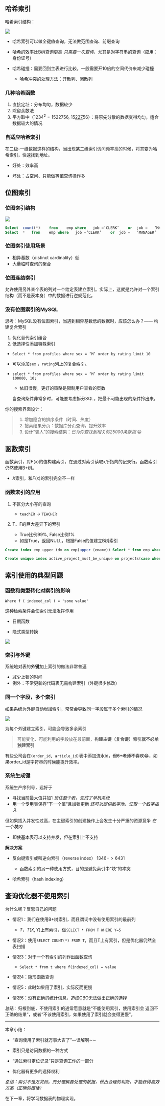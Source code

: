 ## 哈希索引

哈希索引结构：

![](image-20240313114118743.png)

- 哈希索引可以做全键值查询，无法做范围查询、前缀查询

- 哈希的效率比B树查询更高 *只需要一次查询*，尤其是对字符串的查询（应用：身份证号）

- 哈希碰撞：需要回到主表进行比较。一般需要开10倍的空间代价来减少碰撞
  - 哈希冲突的处理方法：开散列、闭散列

### 几种哈希函数

1. 直接定址：分布均匀，数据较少
2. 除留余数法
3. 平方取中（$1234^2 = 1522756$, 15<u>227</u>56）：将原先分散的数据变得均匀，适合数据较大的情况

### 自适应哈希索引

在二级-一级数据这样的结构，当出现某二级索引访问频率高的时候，将其变为哈希索引，快速找到地址。

- 好处：效率高

- 坏处：占空间、只能做等值查询操作多

## 位图索引

### 位图索引结构

![](image-20240318142023330.png)

```sql
Select	count(*)	from	emp	where	job	=’CLERK’	or	job	=	‘MANAGER’
Select	*	from	emp	where	job	=’CLERK’	or	job	=	‘MANAGER’
```

### 位图索引使用场景

- 相异基数（distinct cardinality）低
- ⼤量临时查询的聚合

### 位图连结索引

允许使用另外某个表的列对⼀个给定表建立索引。实际上，这就是允许对⼀个索引结构（而不是表本身）中的数据进行逆规范化。

### 没有位图索引的MySQL

思考：MySQL没有位图索引，当遇到相异基数低的数据时，应该怎么办？—— 构建复合索引

1. 优化替代索引组合
2. 低选择性添加特殊索引

- `Select * from profiles where sex = ‘M’ order by rating limit 10`
  
- 可以添加`sex` ，`rating`列上的复合索引。
  
- `select * from profiles where sex = ‘M’ order by rating limit 100000, 10;`

  -  依旧很慢，更好的策略是限制用户查看的页数

  当查询条件非常多时，可能要考虑拆分SQL，把最不可能出现的条件拎出来。

你的搜索界面设计：

> 1. 增加隐含的排序条件（时间、热度）
> 2. 搜索结果分页：数据库分页查询，提升效率
> 3. 设计“骗人”的搜索结果：*已为你查找到相关的25000条数据* 😀

## 函数索引

函数索引，对$F(x)$的值构建索引，在通过对索引读取x所指向的记录行。函数索引仍然使用B+树。

- $X$索引，和$F(x)$的索引完全不⼀样

### 函数索引的应用

1. 不区分大小写的查询
   - `teachER` -> `TEACHER` 

2. T、F的巨大差异下的索引
   - True比例99%, False比例1%
   - 如是True，返回NULL，根据False的值建立B树索引

```sql
Create index emp_upper_idx on emp(upper (ename)) Select * from emp where upper(name) = ‘KING’ 

Create unique index active_project_must_be_unique on projects(case when status = ‘ACTIVE’ then name end)
```

## 索引使用的典型问题

### 函数和类型转化对索引的影响

`Where f ( indexed_col ) = 'some value'`

这种检索条件会使索引无法发挥作用

- 日期函数 

- 隐式类型转换

![](image-20240318150603421.png)

### 索引与外键

系统地对表的**外键**加上索引的做法非常普遍

- 减少上锁的时间
- 例外：不常更新的代码表无需构建索引（外键很少修改）

### 同一个字段，多个索引

如果系统为外键自动增加索引，常常会导致同⼀字段属于多个索引的情况

![](image-20240318152935912.png)

为每个外键建立索引，可能会导致多余索引

> 可能变化、可能利用的字段放在最前面，**构建主键（复合键）索引就不必单独建索引**

有些公司会在`(order_id, article_id)`表中添加流水id，~~但6+老师不喜欢~~😂，如果order_id是字符串的时候能提升效率。

### 系统生成键

系统生产序列号，远好于

- 寻找当前最大值并加1  *锁住整个表，变成了单机系统*
- 用⼀个专用表保存”下⼀个值“且加锁更新  *还可以提供数字池，任取一个数字插入*

但如果插入并发性过高，在主键索引的创建操作上会发生十分严重的资源竞争 *在一个**块**内*

- 即使基本表可以支持并发，但在索引上不支持

**解决方案**

- 反向键索引或叫逆向索引（reverse index）  $1346->6431$
  - 函数索引的另一种使用方式，目的是避免索引中“块”的冲突

- 哈希索引（hash indexing）

## 查询优化器不使用索引

为什么呢？反思自己的问题

- 情况1：我们在使用B+树索引，⽽且谓词中没有使用索引的最前列 
  - $T，T(X,Y)$上有索引，做`SELECT * FROM T WHERE Y=5`

- 情况2：使用`SELECT COUNT(*) FROM T`，⽽且T上有索引，但是优化器仍然全表扫描 
- 情况3：对于⼀个有索引的列作出函数查询 
  - `Select * from t where f(indexed_col) = value `
- 情况4：隐形函数查询
- 情况5：此时如果用了索引，实际反而更慢
- 情况6：没有正确的统计信息，造成CBO无法做出正确的选择

总结：归根到底，不使用索引的通常愿意就是“不能使用索引，使用索引会 返回不正确的结果”，或者“不该使用索引，如果使用了索引就会变得更慢”。

---

本章小结：

- “查询使用了索引就万事大吉了”—误解啊∼∼ 

- 索引只是访问数据的⼀种⽅式

- “通过索引定位记录”只是查询⼯作的⼀部分

- 优化器有更多的选择权利 

*总结：索引不是万灵药。充分理解要处理的数据，做出合理的判断，才能获得高效方案（正确的废话）*

在下一章，将学习数据表的物理实现。